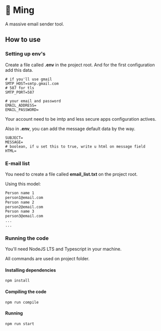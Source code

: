# 📨 Ming

A massive email sender tool.

## How to use

### Setting up env's

Create a file called **.env** in the project root.
And for the first configuration add this data.

```env
# if you'll use gmail
SMTP_HOST=smtp.gmail.com
# 587 for tls
SMTP_PORT=587

# your email and password
EMAIL_ADDRESS=
EMAIL_PASSWORD=
```

Your account need to be imtp and less secure apps configuration actives.

Also in **.env**, you can add the message default data by the way.

```env
SUBJECT=
MESSAGE=
# boolean, if u set this to true, write u html on message field
HTML=
```

### E-mail list

You need to create a file called **email_list.txt** on the project root.

Using this model:

```txt
Person name 1
person1@email.com
Person name 2
person2@email.com
Person name 3
person3@email.com
...
...
```

### Running the code

You'll need NodeJS LTS and Typescript in your machine.

All commands are used on project folder.

#### Installing dependencies

```shell
npm install
```

#### Compiling the code

```shell
npm run compile
```

#### Running

```shell
npm run start
```

